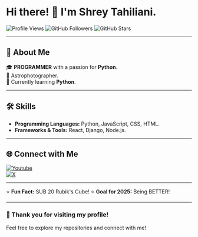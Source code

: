 # Hi there! 👋 I'm Shrey Tahiliani.

![Profile Views](https://komarev.com/ghpvc/?username=your-username&style=flat-square&color=blue) 
![GitHub Followers](https://img.shields.io/github/followers/your-username?style=social)
![GitHub Stars](https://img.shields.io/github/stars/your-username?style=social)

---

## 🚀 About Me
🎓 **PROGRAMMER** with a passion for **Python**.  
🌌 Astrophotographer.  
🌱 Currently learning **Python**.  

---

## 🛠️ Skills
- **Programming Languages:** Python, JavaScript, CSS, HTML.
- **Frameworks & Tools:** React, Django, Node.js.

---

## 🌐 Connect with Me
[![Youtube](https://img.shields.io/badge/YouTube-Subscribe-red?logo=youtube&logoColor=white)](https:/youtube.com/@shrey_tahil)  
[![X](https://img.shields.io/badge/X-Follow-blue?logo=twitter&logoColor=white)](https://x.com/shreytahiliani)  

---

⭐️ **Fun Fact:** SUB 20 Rubik's Cube! 
⭐️ **Goal for 2025:** Being BETTER!

---

### 🌟 Thank you for visiting my profile!  
Feel free to explore my repositories and connect with me!


<!---
ShreyTahiliani/ShreyTahiliani is a ✨ special ✨ repository because its `README.md` (this file) appears on your GitHub profile.
You can click the Preview link to take a look at your changes.
--->
